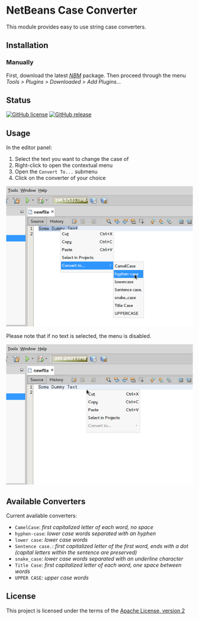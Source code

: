 NetBeans Case Converter
=======================

This module provides easy to use string case converters.

Installation
------------

### Manually

First, download the latest [_NBM_][nbm] package.
Then proceed through the menu _Tools > Plugins > Downloaded > Add Plugins..._

Status
------

[![GitHub license][license-badge]][license-link]
[![GitHub release][release-badge]][release-latest]

Usage
-----

In the editor panel:

1. Select the text you want to change the case of
2. Right-click to open the contextual menu
3. Open the `Convert To...` submenu
4. Click on the converter of your choice

![Convert To...](/resources/enabled-menu.png)

Please note that if no text is selected, the menu is disabled.

![Convert To... disabled](/resources/disabled-menu.png)

Available Converters
--------------------

Current available converters:

- `CamelCase`: _first capitalized letter of each word, no space_
- `hyphen-case`: _lower case words separated with an hyphen_
- `lower case`: _lower case words_
- `Sentence case.`: _first capitalized letter of the first word, ends with a dot (capital letters within the sentence are preserved)_
- `snake_case`: _lower case words separated with an underline character_
- `Title Case`: _first capitalized letter of each word, one space between words_
- `UPPER CASE`: _upper case words_

License
-------

This project is licensed under the terms of the [Apache License, version 2](/LICENSE)

[nbm]: https://github.com/evidev/releases/latest/download/fr-evidev-netbeans-caseconverter.nbm
[license-badge]: https://img.shields.io/github/license/eviweb/netbeans-case-converter.svg
[license-link]: https://github.com/eviweb/netbeans-case-converter/blob/master/LICENSE
[release-badge]: https://img.shields.io/github/release/eviweb/netbeans-case-converter.svg
[release-latest]: https://github.com/eviweb/netbeans-case-converter/releases/
